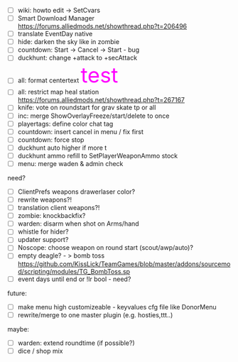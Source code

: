- [ ] wiki: howto edit -> SetCvars
- [ ] Smart Download Manager https://forums.alliedmods.net/showthread.php?t=206496
- [ ] translate EventDay native
- [ ] hide: darken the sky like in zombie
- [ ] countdown: Start -> Cancel -> Start - bug
- [ ] duckhunt: change +attack to +secAttack
- [ ] all: format centertext <font size='30' color='#FF00FF'>test</font>
- [ ] all: restrict map heal station https://forums.alliedmods.net/showthread.php?t=267167
- [ ] knife: vote on roundstart for grav skate tp or all
- [ ] inc: merge ShowOverlayFreeze/start/delete to once
- [ ] playertags: define color chat tag
- [ ] countdown: insert cancel in menu / fix first
- [ ] countdown: force stop
- [ ] duckhunt auto higher if more t
- [ ] duckhunt ammo refill to SetPlayerWeaponAmmo stock
- [ ] menu: merge waden & admin check

need?
- [ ] ClientPrefs weapons drawerlaser color?
- [ ] rewrite weapons?!
- [ ] translation client weapons?!
- [ ] zombie: knockbackfix?
- [ ] warden: disarm when shot on Arms/hand 
- [ ] whistle for hider?
- [ ] updater support?
- [ ] Noscope: choose weapon on round start (scout/awp/auto)?
- [ ] empty deagle? - > bomb toss https://github.com/KissLick/TeamGames/blob/master/addons/sourcemod/scripting/modules/TG_BombToss.sp
- [ ] event days until end or !lr bool - need?

future:
- [ ] make menu high customizeable - keyvalues cfg file like DonorMenu
- [ ] rewrite/merge to one master plugin (e.g. hosties,ttt..)

maybe:
- [ ] warden: extend roundtime (if possible?)
- [ ] dice / shop mix
